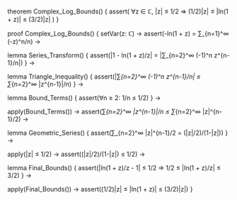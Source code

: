 theorem Complex_Log_Bounds() {
  assert(
    ∀z ∈ ℂ, |z| ≤ 1/2 ⇒
    (1/2)|z| ≤ |ln(1 + z)| ≤ (3/2)|z|
  )
}

proof Complex_Log_Bounds() {
  setVar(z: ℂ) →
  assert(-ln(1 + z) = ∑_{n=1}^∞ (-z)^n/n) →
  
  lemma Series_Transform() {
    assert(|1 - ln(1 + z)/z| = |∑_{n=2}^∞ (-1)^n z^{n-1}/n|)
  } →

  lemma Triangle_Inequality() {
    assert(|∑_{n=2}^∞ (-1)^n z^{n-1}/n| ≤ ∑_{n=2}^∞ |z^{n-1}|/n)
  } →

  lemma Bound_Terms() {
    assert(∀n ≥ 2: 1/n ≤ 1/2)
  } →
  
  apply(Bound_Terms()) →
  assert(∑_{n=2}^∞ |z^{n-1}|/n ≤ ∑_{n=2}^∞ |z|^{n-1}/2) →
  
  lemma Geometric_Series() {
    assert(∑_{n=2}^∞ |z|^{n-1}/2 = (|z|/2)/(1-|z|))
  } →
  
  apply(|z| ≤ 1/2) →
  assert((|z|/2)/(1-|z|) ≤ 1/2) →
  
  lemma Final_Bounds() {
    assert(|ln(1 + z)/z - 1| ≤ 1/2 ⇒
           1/2 ≤ |ln(1 + z)/z| ≤ 3/2)
  } →
  
  apply(Final_Bounds()) →
  assert((1/2)|z| ≤ |ln(1 + z)| ≤ (3/2)|z|)
}